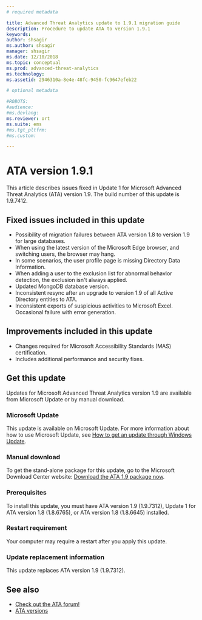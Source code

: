 ```yaml
---
# required metadata

title: Advanced Threat Analytics update to 1.9.1 migration guide
description: Procedure to update ATA to version 1.9.1
keywords:
author: shsagir
ms.author: shsagir
manager: shsagir
ms.date: 12/10/2018
ms.topic: conceptual
ms.prod: advanced-threat-analytics
ms.technology:
ms.assetid: 2946310a-8e4e-48fc-9450-fc9647efeb22

# optional metadata

#ROBOTS:
#audience:
#ms.devlang:
ms.reviewer: ort
ms.suite: ems
#ms.tgt_pltfrm:
#ms.custom:

---
```


# ATA version 1.9.1

This article describes issues fixed in Update 1 for Microsoft Advanced Threat Analytics (ATA) version 1.9. The build number of this update is 1.9.7412.

## Fixed issues included in this update

- Possibility of migration failures between ATA version 1.8 to version 1.9 for large databases.
- When using the latest version of the Microsoft Edge browser, and switching users, the browser may hang.
- In some scenarios, the user profile page is missing Directory Data Information.
- When adding a user to the exclusion list for abnormal behavior detection, the exclusion isn't always applied. 
- Updated MongoDB database version.
- Inconsistent resync after an upgrade to version 1.9 of all Active Directory entities to ATA.
- Inconsistent exports of suspicious activities to Microsoft Excel. Occasional failure with error generation.  


## Improvements included in this update
- Changes required for Microsoft Accessibility Standards (MAS) certification.
- Includes additional performance and security fixes.

## Get this update

Updates for Microsoft Advanced Threat Analytics version 1.9 are available from Microsoft Update or by manual download.

### Microsoft Update
This update is available on Microsoft Update. For more information about how to use Microsoft Update, see [How to get an update through Windows Update](https://support.microsoft.com/help/3067639).

### Manual download
To get the stand-alone package for this update, go to the Microsoft Download Center website:
[Download the ATA 1.9 package now](https://www.microsoft.com/en-us/download/details.aspx?id=56725).

### Prerequisites
To install this update, you must have ATA version 1.9 (1.9.7312), Update 1 for ATA version 1.8 (1.8.6765), or ATA version 1.8 (1.8.6645) installed.

### Restart requirement
Your computer may require a restart after you apply this update.

### Update replacement information
This update replaces ATA version 1.9 (1.9.7312).


## See also

- [Check out the ATA forum!](https://social.technet.microsoft.com/Forums/security/home?forum=mata)
- [ATA versions](ata-versions.md)
